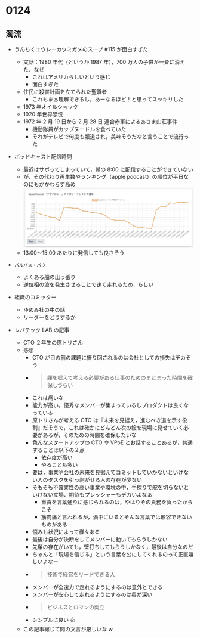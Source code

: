 # 0124

## 濁流

- うんちくエウレーカウミガメのスープ #115 が面白すぎた
  - 実話：1980 年代（というか 1987 年），700 万人の子供が一斉に消えた．なぜ
    - これはアメリカらしいという感じ
    - 面白すぎた
  - 住民に殺害計画を立てられた聖職者
    - これもまぁ理解できるし，あーなるほど！と思ってスッキリした
  - 1973 年オイルショック
  - 1920 年世界恐慌
  - 1972 年 2 月 19 日から 2 月 28 日 連合赤軍によるあさま山荘事件
    - 機動隊員がカップヌードルを食べていた
    - それがテレビで何度も報道され，美味そうだなと言うことで流行った
- ポッドキャスト配信時間
  - 最近はサボってしまっていて，朝の 8:00 に配信することができていない
  - が，その代わり再生数やランキング（apple podcast）の順位が平日なのにもかかわらず高め
    ![Apple ポッドキャストランキング テクノロジー部門 20240124](../images/podcastranking_20240124.png)
  - 13:00〜15:00 あたりに発信しても良さそう
- `バルバス・バウ`
  - よくある船の出っ張り
  - 逆位相の波を発生させることで速く走れるため，らしい
- 組織のコミッター

  - ゆめみ社の中の話
  - リーダーをどうするか

- レバテック LAB の記事
  - CTO ２年生の原トリさん
  - 感想
    - CTO が目の前の課題に振り回されるのは会社としての損失はデカそう
    - > 腰を据えて考える必要がある仕事のためのまとまった時間を確保しづらい
    - これは痛いな
    - 能力が高い，優秀なメンバーが集まっているしプロダクトは良くなっている
    - 原トリさんが考える CTO は『未来を見据え，進むべき道を示す役割』だそうで，これは確かにどんどん次の絵を現場に見せていく必要があるが，そのための時間を確保したいな
    - 色んなスタートアップの CTO や VPoE とお話することあるが，共通することは以下の２点
      - 依存度が高い
      - やることも多い
    - 要は，事業や会社の未来を見据えてコミットしていかないといけない人のタスクを引っ剥がせる人の存在が少ない
    - そもそも不確実性の高い事業や環境の中，手探りで舵を切らないといけない立場．期待もプレッシャーもデカいよなぁ
      - 重責を言葉通りに感じられるのは，やはりその責務を負ったからこそ
      - 筋肉痛と言われるが，渦中にいるとそんな言葉では形容できないものがある
    - 悩みも状況によって様々ある
    - 最後は自分が決断をしてメンバーに動いてもらうしかない
    - 先輩の存在がいても，壁打ちしてもらうしかなく，最後は自分なのだ
    - ちゃんと「現場を信じる」という言葉を公にしてくれるのって正直嬉しいよなー
    - > 技術で経営をリードできる人
    - メンバーが全速力で走れるようにするのは意外とできる
    - メンバーが安心して走れるようにするのは奥が深い
    - > ビジネスとロマンの両立
    - シンプルに良い 👍
  - この記事総じて問の文言が厳しいな w
